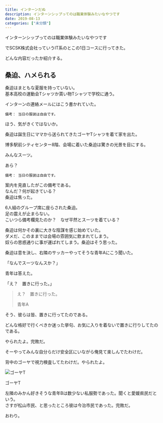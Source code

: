 ```yaml
---
title: インターンだぬ
description: インターンシップってのは職業体験みたいなやつです
date: 2019-08-13
categories: ["未分類"]
---
```


インターンシップってのは職業体験みたいなやつです

でSCSK株式会社っていうIT系のとこの1日コースに行ってきた。

どんな内容だったか紹介する。

## 桑迫、ハメられる

桑迫はまともな夏服を持っていない。  
基本高校の運動会Tシャツか貰い物Tシャツで学校に通う。

インターンの連絡メールにはこう書かれていた。

```
備考： 当日の服装は自由です。  

```

ほう、気がきくではないか。

桑迫は誕生日にママから送られてきたゴーヤTシャツを着て家を出た。  

博多駅前シティセンター8階、会場に着いた桑迫は驚きの光景を目にする。

  
  
みんなスーツ。  
  

あら？

```
備考： 当日の服装は自由です。  

```

案内を見直したがこの備考である。  
なんだ？何が起きている？  
桑迫は焦った。

6人組のグループ席に座らされた桑迫。  
足の震えが止まらない。  
こいつら備考欄見たのか？　なぜ平然とスーツを着ている？

桑迫は何かその裏に大きな陰謀を感じ始めていた。  
ダメだ、このままでは会場の雰囲気に飲まれてしまう。  
奴らの思惑通りに事が運ばれてしまう。桑迫はそう思った。

桑迫は意を決し、右隣のサッカーやってそうな青年Aにこう聞いた。

「なんでスーツなんスか？」  
  

青年は答えた。

「え？　置きに行った。」

> え？　置きに行った。  
> 
> 青年A

そう、彼らは皆、置きに行ってたのである。

どんな格好で行くべきか迷った挙句、お気に入りを着ないで置きに行りしてたのである。

やられたよ。完敗だ。

そーやってみんな自分らだけ安全区にいながら俺見て楽しんでたわけだ。

背中のゴーヤで視力検査してたわけだ。やられたよ。

![ゴーヤT](https://chankuwa.com/wp-content/uploads/2019/08/IMG_1731-e1565704865492-768x1024.jpg)

ゴーヤT

左隣のみかん好きそうな青年Bは数少ない私服勢であった。聞くと愛媛県民だという。  
さすが松山市民、と思ったところ彼は今治市民であった。完敗だ。

  
おわり。